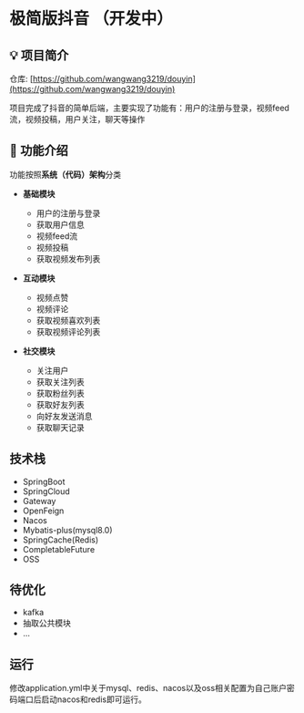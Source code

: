 # 极简版抖音 （开发中）
## 💡 项目简介

仓库: [https://github.com/wangwang3219/douyin](https://github.com/wangwang3219/douyin)

项目完成了抖音的简单后端，主要实现了功能有：用户的注册与登录，视频feed流，视频投稿，用户关注，聊天等操作

## 🚀 功能介绍

功能按照**系统（代码）架构**分类

- **基础模块**

  - 用户的注册与登录
  - 获取用户信息
  - 视频feed流
  - 视频投稿
  - 获取视频发布列表

- **互动模块**

  - 视频点赞
  - 视频评论
  - 获取视频喜欢列表
  - 获取视频评论列表

- **社交模块**

  - 关注用户
  - 获取关注列表
  - 获取粉丝列表
  - 获取好友列表
  - 向好友发送消息
  - 获取聊天记录


## 技术栈
  + SpringBoot
  + SpringCloud
  + Gateway
  + OpenFeign
  + Nacos
  + Mybatis-plus(mysql8.0)
  + SpringCache(Redis)
  + CompletableFuture 
  + OSS


## 待优化
  - kafka
  - 抽取公共模块
  - ...


## 运行
  修改application.yml中关于mysql、redis、nacos以及oss相关配置为自己账户密码端口后启动nacos和redis即可运行。
